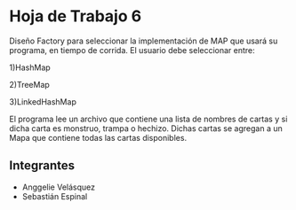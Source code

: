 # Hoja de Trabajo 6

Diseño Factory para seleccionar la implementación de MAP que usará su programa, en tiempo de corrida. El usuario debe seleccionar entre: 

1)HashMap

2)TreeMap

3)LinkedHashMap

El programa lee un archivo que contiene una lista de nombres de cartas y si dicha carta es monstruo, trampa o hechizo.
Dichas cartas se agregan a un Mapa que contiene todas las cartas disponibles.

Integrantes
--------------------------------
* Anggelie Velásquez
* Sebastián Espinal

